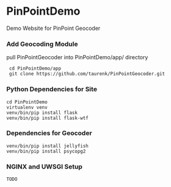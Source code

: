 # PinPointDemo
Demo Website for PinPoint Geocoder

### Add Geocoding Module
pull PinPointGeocoder into PinPointDemo/app/ directory

     cd PinPointDemo/app
     git clone https://github.com/taurenk/PinPointGeocoder.git

### Python Dependencies for Site

    cd PinPointDemo
    virtualenv venv
    venv/bin/pip install flask
    venv/bin/pip install flask-wtf

### Dependencies for Geocoder

    venv/bin/pip install jellyfish
    venv/bin/pip install psycopg2

### NGINX and UWSGI Setup

    TODO
